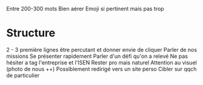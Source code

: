 Entre 200-300 mots
Bien aérer
Emoji si pertinent mais pas trop
# Structure
2 - 3 première lignes être percutant et donner envie de cliquer
Parler de nos missions
Se présenter rapidement
Parler d'un défi qu'on a relevé
Ne pas hésiter a tag l'entreprise et l'ISEN
Rester pro mais naturel
Attention au visuel (photo de nous ++)
Possiblement redirigé vers un site perso
Cibler sur qqch de particulier
